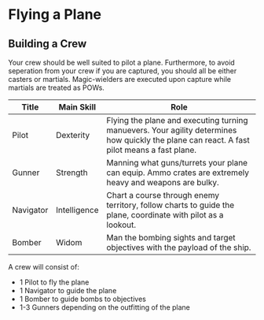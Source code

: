 # Flying a Plane
## Building a Crew
Your crew should be well suited to pilot a plane. Furthermore, to avoid seperation from your crew if you are captured, you should all be either casters or martials. Magic-wielders are executed upon capture while martials are treated as POWs.

| Title     | Main Skill   | Role                                                                                                                                        |
| --------- | ------------ | ------------------------------------------------------------------------------------------------------------------------------------------- |
| Pilot     | Dexterity    | Flying the plane and executing turning manuevers. Your agility determines how quickly the plane can react. A fast pilot means a fast plane. |
| Gunner    | Strength     | Manning what guns/turrets your plane can equip. Ammo crates are extremely heavy and weapons are bulky.                                      |
| Navigator | Intelligence | Chart a course through enemy territory, follow charts to guide the plane, coordinate with pilot as a lookout.                               |
| Bomber    | Widom        | Man the bombing sights and target objectives with the payload of the ship.                                                                  |
A crew will consist of:
- 1 Pilot to fly the plane
- 1 Navigator to guide the plane
- 1 Bomber to guide bombs to objectives
- 1-3 Gunners depending on the outfitting of the plane